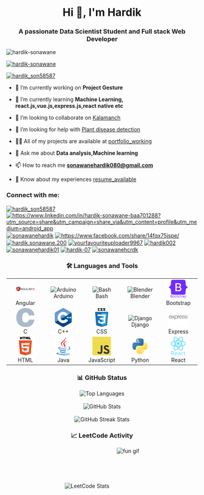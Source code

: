 <h1 align="center">Hi 👋, I'm Hardik</h1>
<h3 align="center">A passionate Data Scientist Student and Full stack Web Developer</h3>

<p align="left"> <img src="https://komarev.com/ghpvc/?username=hardik-sonawane&label=Profile%20views&color=0e75b6&style=flat" alt="hardik-sonawane" /> </p>

<p align="left"> <a href="https://github.com/ryo-ma/github-profile-trophy"><img src="https://github-profile-trophy.vercel.app/?username=hardik-sonawane" alt="hardik-sonawane" /></a> </p>

<p align="left"> <a href="https://twitter.com/hardik_son58587" target="blank"><img src="https://img.shields.io/twitter/follow/hardik_son58587?logo=twitter&style=for-the-badge" alt="hardik_son58587" /></a> </p>

- 🔭 I’m currently working on **Project Gesture**

- 🌱 I’m currently learning **Machine Learning, react.js,vue.js,express.js,react native etc**

- 👯 I’m looking to collaborate on [Kalamanch](project_working)

- 🤝 I’m looking for help with [Plant disease detection](project_working)

- 👨‍💻 All of my projects are available at [portfolio_working](portfolio_working)

- 💬 Ask me about **Data analysis,Machine learning**

- 📫 How to reach me **sonawanehardik080@gmail.com**

- 📄 Know about my experiences [resume_available](resume_available)

<h3 align="left">Connect with me:</h3>
<p align="left">
<a href="https://twitter.com/hardik_son58587" target="blank"><img align="center" src="https://raw.githubusercontent.com/rahuldkjain/github-profile-readme-generator/master/src/images/icons/Social/twitter.svg" alt="hardik_son58587" height="30" width="40" /></a>
<a href="https://linkedin.com/in/https://www.linkedin.com/in/hardik-sonawane-baa701288?utm_source=share&utm_campaign=share_via&utm_content=profile&utm_medium=android_app" target="blank"><img align="center" src="https://raw.githubusercontent.com/rahuldkjain/github-profile-readme-generator/master/src/images/icons/Social/linked-in-alt.svg" alt="https://www.linkedin.com/in/hardik-sonawane-baa701288?utm_source=share&utm_campaign=share_via&utm_content=profile&utm_medium=android_app" height="30" width="40" /></a>
<a href="https://kaggle.com/sonawanehardik" target="blank"><img align="center" src="https://raw.githubusercontent.com/rahuldkjain/github-profile-readme-generator/master/src/images/icons/Social/kaggle.svg" alt="sonawanehardik" height="30" width="40" /></a>
<a href="https://fb.com/https://www.facebook.com/share/14fqx75jspe/" target="blank"><img align="center" src="https://raw.githubusercontent.com/rahuldkjain/github-profile-readme-generator/master/src/images/icons/Social/facebook.svg" alt="https://www.facebook.com/share/14fqx75jspe/" height="30" width="40" /></a>
<a href="https://instagram.com/hardik.sonawane.200" target="blank"><img align="center" src="https://raw.githubusercontent.com/rahuldkjain/github-profile-readme-generator/master/src/images/icons/Social/instagram.svg" alt="hardik.sonawane.200" height="30" width="40" /></a>
<a href="https://www.youtube.com/c/yourfavouriteuploader9967" target="blank"><img align="center" src="https://raw.githubusercontent.com/rahuldkjain/github-profile-readme-generator/master/src/images/icons/Social/youtube.svg" alt="yourfavouriteuploader9967" height="30" width="40" /></a>
<a href="https://www.codechef.com/users/hardik002" target="blank"><img align="center" src="https://cdn.jsdelivr.net/npm/simple-icons@3.1.0/icons/codechef.svg" alt="hardik002" height="30" width="40" /></a>
<a href="https://www.hackerrank.com/sonawanehardik01" target="blank"><img align="center" src="https://raw.githubusercontent.com/rahuldkjain/github-profile-readme-generator/master/src/images/icons/Social/hackerrank.svg" alt="sonawanehardik01" height="30" width="40" /></a>
<a href="https://www.leetcode.com/hardik-07" target="blank"><img align="center" src="https://raw.githubusercontent.com/rahuldkjain/github-profile-readme-generator/master/src/images/icons/Social/leet-code.svg" alt="hardik-07" height="30" width="40" /></a>
<a href="https://auth.geeksforgeeks.org/user/sonawanehcrdk" target="blank"><img align="center" src="https://raw.githubusercontent.com/rahuldkjain/github-profile-readme-generator/master/src/images/icons/Social/geeks-for-geeks.svg" alt="sonawanehcrdk" height="30" width="40" /></a>
</p>

<h3 align="center">🛠️ Languages and Tools</h3>

<div align="center">
  <table>
    <tr>
      <td align="center" width="90">
        <img src="https://raw.githubusercontent.com/devicons/devicon/master/icons/angularjs/angularjs-original-wordmark.svg" width="50" height="50" alt="Angular"/><br/>Angular
      </td>
      <td align="center" width="90">
        <img src="https://cdn.worldvectorlogo.com/logos/arduino-1.svg" width="50" height="50" alt="Arduino"/><br/>Arduino
      </td>
      <td align="center" width="90">
        <img src="https://www.vectorlogo.zone/logos/gnu_bash/gnu_bash-icon.svg" width="50" height="50" alt="Bash"/><br/>Bash
      </td>
      <td align="center" width="90">
        <img src="https://download.blender.org/branding/community/blender_community_badge_white.svg" width="50" height="50" alt="Blender"/><br/>Blender
      </td>
      <td align="center" width="90">
        <img src="https://raw.githubusercontent.com/devicons/devicon/master/icons/bootstrap/bootstrap-plain-wordmark.svg" width="50" height="50" alt="Bootstrap"/><br/>Bootstrap
      </td>
    </tr>
    <tr>
      <td align="center" width="90">
        <img src="https://raw.githubusercontent.com/devicons/devicon/master/icons/c/c-original.svg" width="50" height="50" alt="C"/><br/>C
      </td>
      <td align="center" width="90">
        <img src="https://raw.githubusercontent.com/devicons/devicon/master/icons/cplusplus/cplusplus-original.svg" width="50" height="50" alt="C++"/><br/>C++
      </td>
      <td align="center" width="90">
        <img src="https://raw.githubusercontent.com/devicons/devicon/master/icons/css3/css3-original-wordmark.svg" width="50" height="50" alt="CSS3"/><br/>CSS
      </td>
      <td align="center" width="90">
        <img src="https://cdn.worldvectorlogo.com/logos/django.svg" width="50" height="50" alt="Django"/><br/>Django
      </td>
      <td align="center" width="90">
        <img src="https://raw.githubusercontent.com/devicons/devicon/master/icons/express/express-original-wordmark.svg" width="50" height="50" alt="Express"/><br/>Express
      </td>
    </tr>
    <tr>
      <td align="center" width="90">
        <img src="https://raw.githubusercontent.com/devicons/devicon/master/icons/html5/html5-original-wordmark.svg" width="50" height="50" alt="HTML5"/><br/>HTML
      </td>
      <td align="center" width="90">
        <img src="https://raw.githubusercontent.com/devicons/devicon/master/icons/java/java-original.svg" width="50" height="50" alt="Java"/><br/>Java
      </td>
      <td align="center" width="90">
        <img src="https://raw.githubusercontent.com/devicons/devicon/master/icons/javascript/javascript-original.svg" width="50" height="50" alt="JavaScript"/><br/>JavaScript
      </td>
      <td align="center" width="90">
        <img src="https://raw.githubusercontent.com/devicons/devicon/master/icons/python/python-original.svg" width="50" height="50" alt="Python"/><br/>Python
      </td>
      <td align="center" width="90">
        <img src="https://raw.githubusercontent.com/devicons/devicon/master/icons/react/react-original-wordmark.svg" width="50" height="50" alt="React"/><br/>React
      </td>
    </tr>
  </table>
</div>





<h3 align="center">📊 GitHub Status</h3>

<div align="center">
  <img src="https://github-readme-stats.vercel.app/api/top-langs?username=hardik-sonawane&show_icons=true&locale=en&layout=compact" alt="Top Languages" />
</div>

<br/>

<div align="center">
  <img src="https://github-readme-stats.vercel.app/api?username=hardik-sonawane&show_icons=true&locale=en" alt="GitHub Stats" />
</div>

<br/>

<div align="center">
  <img src="https://github-readme-streak-stats.herokuapp.com/?user=hardik-sonawane&" alt="GitHub Streak Stats" />
</div>


<h3 align="center">📈 LeetCode Activity</h3>

<div align="center" style="display: flex; justify-content: center; align-items: center; gap: 20px; flex-wrap: wrap;">
  
  <img src="https://leetcard.jacoblin.cool/hardik-07?theme=unicorn&font=Baloo+Bhai&ext=contest" alt="LeetCode Stats" />

  <img height="200" src="https://i.imgflip.com/65efzo.gif" alt="fun gif" />

</div>

